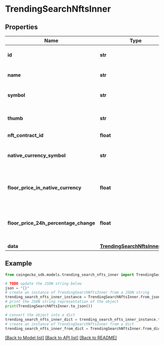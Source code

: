 # TrendingSearchNftsInner


## Properties

Name | Type | Description | Notes
------------ | ------------- | ------------- | -------------
**id** | **str** | NFT collection ID | [optional] 
**name** | **str** | NFT collection name | [optional] 
**symbol** | **str** | NFT collection symbol | [optional] 
**thumb** | **str** | NFT collection thumb image url | [optional] 
**nft_contract_id** | **float** |  | [optional] 
**native_currency_symbol** | **str** | NFT collection native currency symbol | [optional] 
**floor_price_in_native_currency** | **float** | NFT collection floor price in native currency | [optional] 
**floor_price_24h_percentage_change** | **float** | NFT collection floor price 24 hours percentage change | [optional] 
**data** | [**TrendingSearchNftsInnerData**](TrendingSearchNftsInnerData.md) |  | [optional] 

## Example

```python
from coingecko_sdk.models.trending_search_nfts_inner import TrendingSearchNftsInner

# TODO update the JSON string below
json = "{}"
# create an instance of TrendingSearchNftsInner from a JSON string
trending_search_nfts_inner_instance = TrendingSearchNftsInner.from_json(json)
# print the JSON string representation of the object
print(TrendingSearchNftsInner.to_json())

# convert the object into a dict
trending_search_nfts_inner_dict = trending_search_nfts_inner_instance.to_dict()
# create an instance of TrendingSearchNftsInner from a dict
trending_search_nfts_inner_from_dict = TrendingSearchNftsInner.from_dict(trending_search_nfts_inner_dict)
```
[[Back to Model list]](../README.md#documentation-for-models) [[Back to API list]](../README.md#documentation-for-api-endpoints) [[Back to README]](../README.md)


